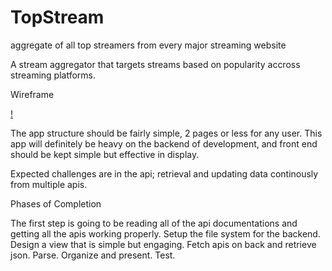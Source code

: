 # TopStream
aggregate of all top streamers from every major streaming website

A stream aggregator that targets streams based on popularity accross streaming platforms.

Wireframe

[!](topStreamsWireframe.png)

The app structure should be fairly simple, 2 pages or less for any user. This app will definitely be heavy on the backend of development, and front end should be kept simple but effective in display.

Expected challenges are in the api; retrieval and updating data continously from multiple apis. 

Phases of Completion

The first step is going to be reading all of the api documentations and getting all the apis working properly.
Setup the file system for the backend.
Design a view that is simple but engaging.
Fetch apis on back and retrieve json.
Parse.
Organize and present.
Test.
